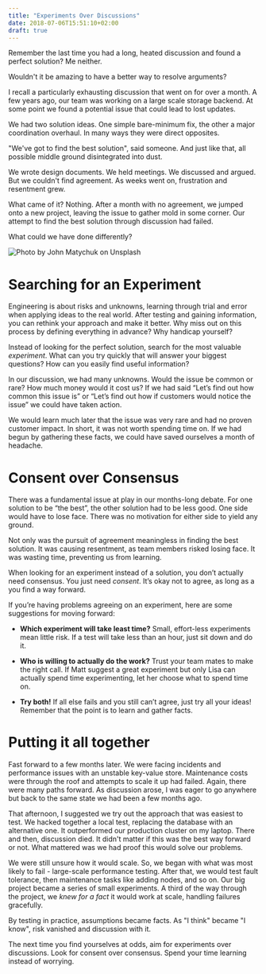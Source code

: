 ```yaml
---
title: "Experiments Over Discussions"
date: 2018-07-06T15:51:10+02:00
draft: true
---
```


Remember the last time you had a long, heated discussion and found a perfect solution? Me neither.

Wouldn't it be amazing to have a better way to resolve arguments?

I recall a particularly exhausting discussion that went on for over a month. A few years ago, our team was working on a large scale storage backend. At some point we found a potential issue that could lead to lost updates.

We had two solution ideas. One simple bare-minimum fix, the other a major coordination overhaul. In many ways they were direct opposites.

"We've got to find the best solution", said someone. And just like that, all possible middle ground disintegrated into dust.

We wrote design documents. We held meetings. We discussed and argued. But we couldn't find agreement. As weeks went on, frustration and resentment grew.

What came of it? Nothing. After a month with no agreement, we jumped onto a new project, leaving the issue to gather mold in some corner. Our attempt to find the best solution through discussion had failed.

What could we have done differently?

![Photo by John Matychuk on Unsplash](/img/john-matychuk-479013-unsplash.jpg)

# Searching for an Experiment

Engineering is about risks and unknowns, learning through trial and error when applying ideas to the real world. After testing and gaining information, you can rethink your approach and make it better. Why miss out on this process by defining everything in advance? Why handicap yourself?

Instead of looking for the perfect solution, search for the most valuable _experiment_. What can you try quickly that will answer your biggest questions? How can you easily find useful information?

In our discussion, we had many unknowns. Would the issue be common or rare? How much money would it cost us? If we had said “Let’s find out how common this issue is” or “Let’s find out how if customers would notice the issue” we could have taken action.

We would learn much later that the issue was very rare and had no proven customer impact. In short, it was not worth spending time on. If we had begun by gathering these facts, we could have saved ourselves a month of headache.


# Consent over Consensus

There was a fundamental issue at play in our months-long debate. For one solution to be “the best”, the other solution had to be less good. One side would have to lose face. There was no motivation for either side to yield any ground.

Not only was the pursuit of agreement meaningless in finding the best solution. It was causing resentment, as team members risked losing face. It was wasting time, preventing us from learning.

When looking for an experiment instead of a solution, you don’t actually need consensus. You just need _consent_. It’s okay not to agree, as long as a you find a way forward.

If you’re having problems agreeing on an experiment, here are some suggestions for moving forward:

- __Which experiment will take least time?__ Small, effort-less experiments mean little risk. If a test will take less than an hour, just sit down and do it.

- __Who is willing to actually do the work?__ Trust your team mates to make the right call. If Matt suggest a great experiment but only Lisa can actually spend time experimenting, let her choose what to spend time on.

- __Try both!__ If all else fails and you still can’t agree, just try all your ideas! Remember that the point is to learn and gather facts.


# Putting it all together

Fast forward to a few months later. We were facing incidents and performance issues with an unstable key-value store. Maintenance costs were through the roof and attempts to scale it up had failed. Again, there were many paths forward. As discussion arose, I was eager to go anywhere but back to the same state we had been a few months ago.

That afternoon, I suggested we try out the approach that was easiest to test. We hacked together a local test, replacing the database with an alternative one. It outperformed our production cluster on my laptop. There and then, discussion died. It didn't matter if this was the best way forward or not. What mattered was we had proof this would solve our problems.

We were still unsure how it would scale. So, we began with what was most likely to fail - large-scale performance testing. After that, we would test fault tolerance, then maintenance tasks like adding nodes, and so on. Our big project became a series of small experiments. A third of the way through the project, we _knew for a fact_ it would work at scale, handling failures gracefully.

By testing in practice, assumptions became facts. As "I think" became "I know", risk vanished and discussion with it.

The next time you find yourselves at odds, aim for experiments over discussions. Look for consent over consensus. Spend your time learning instead of worrying.
